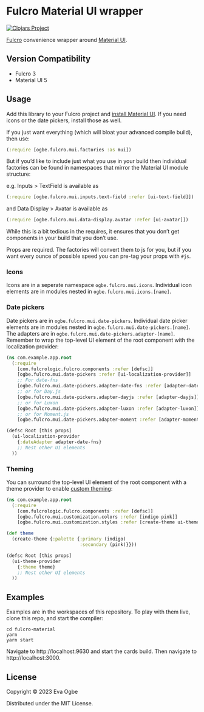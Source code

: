 # Fulcro Material UI wrapper

[![Clojars Project](https://img.shields.io/clojars/v/net.clojars.eoogbe/fulcro-material.svg?include_prereleases)](https://clojars.org/net.clojars.eoogbe/fulcro-material)

[Fulcro](https://fulcro.fulcrologic.com/) convenience wrapper around
[Material UI](https://mui.com/).

## Version Compatibility

- Fulcro 3
- Material UI 5

## Usage

Add this library to your Fulcro project and
[install Material UI](https://mui.com/material-ui/getting-started/installation/). If you need icons
or the date pickers, install those as well.

If you just want everything (which will bloat your advanced compile build), then use:

```clojure
(:require [ogbe.fulcro.mui.factories :as mui])
```

But if you’d like to include just what you use in your build then individual factories can be found
in namespaces that mirror the Material UI module structure:

e.g. Inputs > TextField is available as

```clojure
(:require [ogbe.fulcro.mui.inputs.text-field :refer [ui-text-field]])
```

and Data Display > Avatar is available as

```clojure
(:require [ogbe.fulcro.mui.data-display.avatar :refer [ui-avatar]])
```

While this is a bit tedious in the requires, it ensures that you don’t get components in your build
that you don’t use.

Props are required. The factories will convert them to js for you, but if you want every ounce of
possible speed you can pre-tag your props with `#js`.

### Icons

Icons are in a seperate namespace `ogbe.fulcro.mui.icons`. Individual icon elements are in modules
nested in `ogbe.fulcro.mui.icons.[name]`.

### Date pickers

Date pickers are in `ogbe.fulcro.mui.date-pickers`. Individual date picker elements are in modules
nested in `ogbe.fulcro.mui.date-pickers.[name]`. The adapters are in
`ogbe.fulcro.mui.date-pickers.adapter-[name]`. Remember to wrap the top-level UI element of the root
component with the localization provider:

```clojure
(ns com.example.app.root
  (:require
    [com.fulcrologic.fulcro.components :refer [defsc]]
    [ogbe.fulcro.mui.date-pickers :refer [ui-localization-provider]]
    ;; For date-fns
    [ogbe.fulcro.mui.date-pickers.adapter-date-fns :refer [adapter-date-fns]]
    ;; or for Day.js
    [ogbe.fulcro.mui.date-pickers.adapter-dayjs :refer [adapter-dayjs]]
    ;; or for Luxon
    [ogbe.fulcro.mui.date-pickers.adapter-luxon :refer [adapter-luxon]]
    ;; or for Moment.js
    [ogbe.fulcro.mui.date-pickers.adapter-moment :refer [adapter-moment]]))

(defsc Root [this props]
  (ui-localization-provider
    {:dateAdapter adapter-date-fns}
    ;; Nest other UI elements
  ))
```

### Theming

You can surround the top-level UI element of the root component with a theme provider to enable
[custom theming](https://mui.com/material-ui/customization/theming/):

```clojure
(ns com.example.app.root
  (:require
    [com.fulcrologic.fulcro.components :refer [defsc]]
    [ogbe.fulcro.mui.customization.colors :refer [indigo pink]]
    [ogbe.fulcro.mui.customization.styles :refer [create-theme ui-theme-provider]]))

(def theme
  (create-theme {:palette {:primary (indigo)
                           :secondary (pink)}}))

(defsc Root [this props]
  (ui-theme-provider
    {:theme theme}
    ;; Nest other UI elements
  ))
```

## Examples

Examples are in the workspaces of this repository. To play with them live, clone this repo, and
start the compiler:

```
cd fulcro-material
yarn
yarn start
```

Navigate to http://localhost:9630 and start the cards build. Then navigate to http://localhost:3000.

## License

Copyright © 2023 Eva Ogbe

Distributed under the MIT License.
